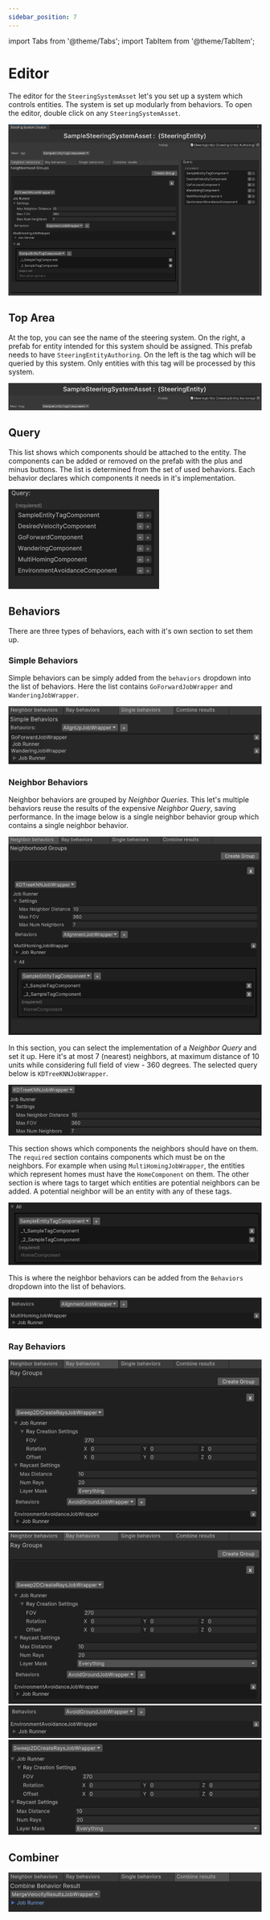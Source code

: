```yaml
---
sidebar_position: 7
---
```


import Tabs from '@theme/Tabs';
import TabItem from '@theme/TabItem';

# Editor

The editor for the `SteeringSystemAsset` let's you set up a system which controls entities. The system is set up modularly from behaviors. To open the editor, double click on any `SteeringSystemAsset`. 

<img src="/img/core/SteeringSystemMain.png" alt="Description of the image"/>

## Top Area

At the top, you can see the name of the steering system. On the right, a prefab for entity intended for this system should be assigned. This prefab needs to have `SteeringEntityAuthoring`. On the left is the tag which will be queried by this system. Only entities with this tag will be processed by this system.

<img src="/img/core/Editor/Top.png" alt="Description of the image"/>

## Query

This list shows which components should be attached to the entity. The components can be added or removed on the prefab with the plus and minus buttons. The list is determined from the set of used behaviors. Each behavior declares which components it needs in it's implementation.

<img src="/img/core/Editor/Query.png" alt="Description of the image"/>

## Behaviors

There are three types of behaviors, each with it's own section to set them up.

### Simple Behaviors

Simple behaviors can be simply added from the `behaviors` dropdown into the list of behaviors. Here the list contains `GoForwardJobWrapper` and `WanderingJobWrapper`.

<img src="/img/core/Editor/Single.png" alt="Description of the image"/>

### Neighbor Behaviors

Neighbor behaviors are grouped by *Neighbor Queries*. This let's multiple behaviors reuse the results of the expensive *Neighbor Query*, saving performance. In the image below is a single neighbor behavior group which contains a single neighbor behavior. 

<img src="/img/core/Editor/N3.png" alt="Description of the image"/>

In this section, you can select the implementation of a *Neighbor Query* and set it up. Here it's at most 7 (nearest) neighbors, at maximum distance of 10 units while considering full field of view - 360 degrees. The selected query below is `KDTreeKNNJobWrapper`.

<img src="/img/core/Editor/N4.png" alt="Description of the image"/>

This section shows which components the neighbors should have on them. The `required` section contains components which must be on the neighbors. For example when using `MultiHomingJobWrapper`, the entities which represent homes must have the `HomeComponent` on them. The other section is where tags to target which entities are potential neighbors can be added. A potential neighbor will be an entity with any of these tags.

<img src="/img/core/Editor/N2.png" alt="Description of the image"/>

This is where the neighbor behaviors can be added from the `Behaviors` dropdown into the list of behaviors.

<img src="/img/core/Editor/N1.png" alt="Description of the image"/>



### Ray Behaviors

<img src="/img/core/Editor/Ray1.png" alt="Description of the image"/>

<img src="/img/core/Editor/Ray2.png" alt="Description of the image"/>

<img src="/img/core/Editor/Ray3.png" alt="Description of the image"/>

<img src="/img/core/Editor/Ray4.png" alt="Description of the image"/>

## Combiner

<img src="/img/core/Editor/Combine.png" alt="Description of the image"/>

